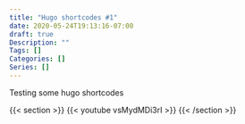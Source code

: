 ```yaml
---
title: "Hugo shortcodes #1"
date: 2020-05-24T19:13:16-07:00
draft: true
Description: ""
Tags: []
Categories: []
Series: []
---
```


Testing some hugo shortcodes

<!--more-->


{{< section >}}
{{< youtube vsMydMDi3rI >}}
{{< /section >}}
